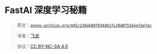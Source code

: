 # FastAI 深度学习秘籍

> 原文：[`annas-archive.org/md5/238a690f0344b1fc28d0f515ee7ae7ac`](https://annas-archive.org/md5/238a690f0344b1fc28d0f515ee7ae7ac)
> 
> 译者：[飞龙](https://github.com/wizardforcel)
> 
> 协议：[CC BY-NC-SA 4.0](http://creativecommons.org/licenses/by-nc-sa/4.0/)